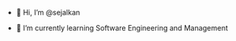 - 👋 Hi, I’m @sejalkan
<!--- - 👀 I’m interested in ... --->
- 🌱 I’m currently learning Software Engineering and Management
<!--- 💞️ I’m looking to collaborate on ...
- 📫 How to reach me ... --->

<!---
sejalkan/sejalkan is a ✨ special ✨ repository because its `README.md` (this file) appears on your GitHub profile.
You can click the Preview link to take a look at your changes.
--->
